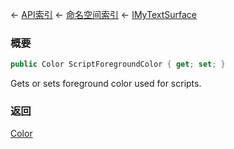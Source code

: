 ← [API索引](Api-Index) ← [命名空间索引](Namespace-Index) ← [IMyTextSurface](Sandbox.ModAPI.Ingame.IMyTextSurface)

### 概要

```csharp
public Color ScriptForegroundColor { get; set; }
```

Gets or sets foreground color used for scripts.

### 返回

[Color](VRageMath.Color)

